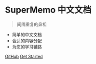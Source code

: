 # SuperMemo 中文文档

> 间隔重复的鼻祖

- 简单的中文文档
- 合适的内容分配
- 为您的学习铺路

[GitHub](https://github.com/Quorafind/SMDoc-CN) [Get Started](https://github.com/Quorafind/SMDoc-CN)
